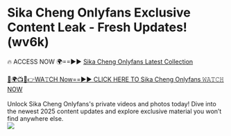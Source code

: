 # Sika Cheng Onlyfans Exclusive Content Leak - Fresh Updates! (wv6k)

🔥 ACCESS NOW 🌍==►► <a href="https://tinyurl.com/kvy9nzfs" rel="nofollow">Sika Cheng Onlyfans Latest Collection</a>
<br><br>
[🔴🌍📺📱👉WA𝚃CH Now==►► CLICK HERE TO Sika Cheng Onlyfans 𝚆𝙰𝚃𝙲𝙷 NOW](https://tinyurl.com/kvy9nzfs)
<br><br>
Unlock Sika Cheng Onlyfans's private videos and photos today! Dive into the newest 2025 content updates and explore exclusive material you won’t find anywhere else.
<br>
<a href="https://tinyurl.com/kvy9nzfs" rel="nofollow" data-target="animated-image.originalLink"><img src="https://camo.githubusercontent.com/8a4f000d20f83aca3bf7ec5f350d767afa0574a8a352519fd8cfa583a6f93a33/68747470733a2f2f692e696d6775722e636f6d2f644a486b345a712e676966" data-canonical-src="https://i.imgur.com/dJHk4Zq.gif" style="max-width: 100%; display: inline-block;" data-target="animated-image.originalImage"></a>
<br>
